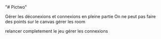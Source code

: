 "# Pictwo" 

Gérer les déconexions et connexions en pleine partie
On ne peut pas faire des points sur le canvas
gérer les room

relancer completement le jeu
gérer les connexions 